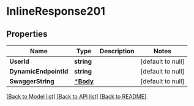 # InlineResponse201

## Properties
Name | Type | Description | Notes
------------ | ------------- | ------------- | -------------
**UserId** | **string** |  | [default to null]
**DynamicEndpointId** | **string** |  | [default to null]
**SwaggerString** | [***Body**](body.md) |  | [default to null]

[[Back to Model list]](../README.md#documentation-for-models) [[Back to API list]](../README.md#documentation-for-api-endpoints) [[Back to README]](../README.md)



